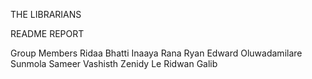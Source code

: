 THE LIBRARIANS

README REPORT




Group Members
Ridaa Bhatti
Inaaya Rana
Ryan Edward
Oluwadamilare Sunmola
Sameer Vashisth
Zenidy Le
Ridwan Galib
